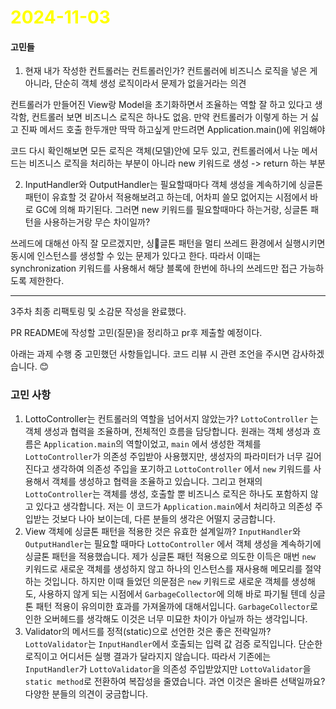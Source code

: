 # <span style="color:yellow">2024-11-03</span>


#### 고민들
1. 현재 내가 작성한 컨트롤러는 컨트롤러인가?
컨트롤러에 비즈니스 로직을 넣은 게 아니라, 단순히 객체 생성 로직이라서 문제가 없을거라는 의견

컨트롤러가 만들어진 View랑 Model을 초기화하면서 조율하는 역할 잘 하고 있다고 생각함, 컨트롤러 보면 비즈니스 로직은 하나도 없음. 만약 컨트롤러가 이렇게 하는 거 싫고 진짜 메서드 호출 한두개만 딱딱 하고싶게 만드려면 Application.main()에 위임해야

코드 다시 확인해보면 모든 로직은 객체(모델)안에 모두 있고, 컨트롤러에서 나눈 메서드는 비즈니스 로직을 처리하는 부분이 아니라 new 키워드로 생성 -> return 하는 부분


2. InputHandler와 OutputHandler는 필요할때마다 객체 생성을 계속하기에 싱글톤 패턴이 유효할 것 같아서 적용해보려고 하는데, 어차피 쓸모 없어지는 시점에서 바로 GC에 의해 파기된다. 그러면 new 키워드를 필요할때마다 하는거랑, 싱글톤 패턴을 사용하는거랑 무슨 차이일까?


쓰레드에 대해선 아직 잘 모르겠지만, 싱글톤 패턴을 멀티 쓰레드 환경에서 실행시키면 동시에 인스턴스를 생성할 수 있는 문제가 있다고 한다. 따라서 이때는 synchronization 키워드를 사용해서 해당 블록에 한번에 하나의 쓰레드만 접근 가능하도록 제한한다.



- - -

3주차 최종 리팩토링 및 소감문 작성을 완료했다. 

PR README에 작성할 고민(질문)을 정리하고 pr후 제출할 예정이다.



아래는 과제 수행 중 고민했던 사항들입니다. 코드 리뷰 시 관련 조언을 주시면 감사하겠습니다. 😊

### 고민 사항
1. LottoController는 컨트롤러의 역할을 넘어서지 않았는가?
	 `LottoController` 는 객체 생성과 협력을 조율하며, 전체적인 흐름을 담당합니다. 원래는 객체 생성과 흐름은 `Application.main`의 역할이었고, `main` 에서 생성한 객체를 `LottoController`가 의존성 주입받아 사용했지만, 생성자의 파라미터가 너무 길어진다고 생각하여 의존성 주입을 포기하고 `LottoController` 에서 `new` 키워드를 사용해서 객체를 생성하고 협력을 조율하고 있습니다. 그리고 현재의 `LottoController`는 객체를 생성, 호출할 뿐 비즈니스 로직은 하나도 포함하지 않고 있다고 생각합니다. 저는 이 코드가 `Application.main`에서 처리하고 의존성 주입받는 것보다 나아 보이는데, 다른 분들의 생각은 어떨지 궁금합니다.
2. View 객체에 싱글톤 패턴을 적용한 것은 유효한 설계일까?
	 `InputHandler`와 `OutputHandler`는 필요할 때마다 `LottoController` 에서 객체 생성을 계속하기에 싱글톤 패턴을 적용했습니다. 제가 싱글톤 패턴 적용으로 의도한 이득은 매번 `new` 키워드로 새로운 객체를 생성하지 않고 하나의 인스턴스를 재사용해 메모리를 절약하는 것입니다. 하지만 이때 들었던 의문점은 `new` 키워드로 새로운 객체를 생성해도, 사용하지 않게 되는 시점에서 `GarbageCollector`에 의해 바로 파기될 텐데 싱글톤 패턴 적용이 유의미한 효과를 가져올까에 대해서입니다. `GarbageCollector`로 인한 오버헤드를 생각해도 이것은 너무 미묘한 차이가 아닐까 하는 생각입니다.
3. Validator의 메서드를 정적(static)으로 선언한 것은 좋은 전략일까?
	 `LottoValidator`는 `InputHandler`에서 호출되는 입력 값 검증 로직입니다. 단순한 로직이고 어디서든 실행 결과가 달라지지 않습니다. 따라서 기존에는 `InputHandler`가 `LottoValidator`을 의존성 주입받았지만 `LottoValidator`을 `static method`로 전환하여 복잡성을 줄였습니다. 과연 이것은 올바른 선택일까요? 다양한 분들의 의견이 궁금합니다.